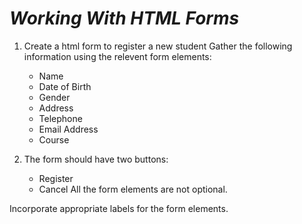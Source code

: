 # _Working With HTML Forms_

1. Create a html form to register a new student
Gather the following information using the relevent form elements:

    - Name
    - Date of Birth
    - Gender
    - Address
    - Telephone
    - Email Address
    - Course
2. The form should have two buttons:

    - Register
    - Cancel
All the form elements are not optional.

Incorporate appropriate labels for the form elements.
